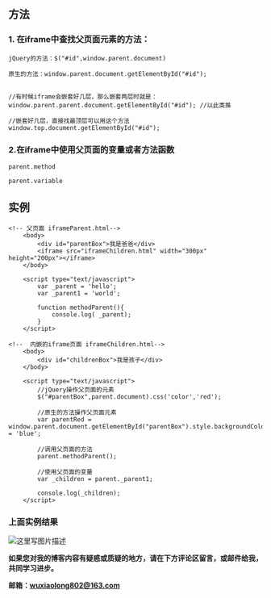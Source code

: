 ## 方法
	

### 1. 在iframe中查找父页面元素的方法：
	jQuery的方法：$("#id",window.parent.document)
	
	原生的方法：window.parent.document.getElementById("#id");
	
		
	//有时候iframe会嵌套好几层，那么嵌套两层时就是：
	window.parent.parent.document.getElementById("#id"); //以此类推
	
	//嵌套好几层，直接找最顶层可以用这个方法
	window.top.document.getElementById("#id");

###  2.在iframe中使用父页面的变量或者方法函数
	parent.method
	
	parent.variable
## 实例

```
<!-- 父页面 iframeParent.html-->
	<body>
		<div id="parentBox">我是爸爸</div>
		<iframe src="iframeChildren.html" width="300px" height="200px"></iframe>
	</body>
	
	<script type="text/javascript">
		var _parent = 'hello';
		var _parent1 = 'world';
		
		function methodParent(){
			console.log( _parent);
		}
	</script>
```

```
<!--  内嵌的iframe页面 iframeChildren.html-->
	<body>
		<div id="childrenBox">我是孩子</div>		
	</body>
	
	<script type="text/javascript">
		//jQuery操作父页面的元素
		$("#parentBox",parent.document).css('color','red');
		
		//原生的方法操作父页面元素
		var parentRed = window.parent.document.getElementById("parentBox").style.backgroundColor = 'blue';
		
		//调用父页面的方法
		parent.methodParent();
		
		//使用父页面的变量
		var _children = parent._parent1;
		
		console.log(_children);		
	</script>
```

### 上面实例结果
![这里写图片描述](http://img.blog.csdn.net/20170829153004689?watermark/2/text/aHR0cDovL2Jsb2cuY3Nkbi5uZXQvd3hsMTU1NQ==/font/5a6L5L2T/fontsize/400/fill/I0JBQkFCMA==/dissolve/70/gravity/SouthEast)

**如果您对我的博客内容有疑惑或质疑的地方，请在下方评论区留言，或邮件给我，共同学习进步。**

**邮箱：wuxiaolong802@163.com**

